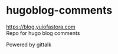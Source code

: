 # hugoblog-comments
https://blog.yuiofastora.com<br>
Repo for hugo blog comments

Powered by gittalk

